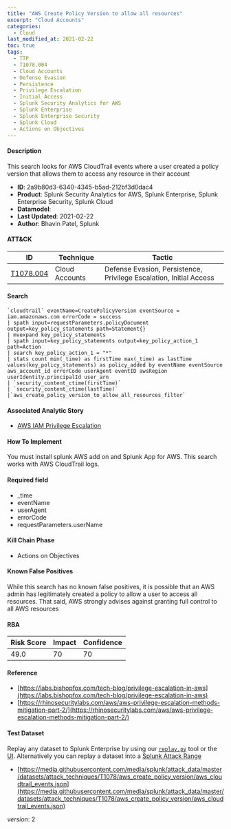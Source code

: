 ```yaml
---
title: "AWS Create Policy Version to allow all resources"
excerpt: "Cloud Accounts"
categories:
  - Cloud
last_modified_at: 2021-02-22
toc: true
tags:
  - TTP
  - T1078.004
  - Cloud Accounts
  - Defense Evasion
  - Persistence
  - Privilege Escalation
  - Initial Access
  - Splunk Security Analytics for AWS
  - Splunk Enterprise
  - Splunk Enterprise Security
  - Splunk Cloud
  - Actions on Objectives
---
```




#### Description

This search looks for AWS CloudTrail events where a user created a policy version that allows them to access any resource in their account

- **ID**: 2a9b80d3-6340-4345-b5ad-212bf3d0dac4
- **Product**: Splunk Security Analytics for AWS, Splunk Enterprise, Splunk Enterprise Security, Splunk Cloud
- **Datamodel**: 
- **Last Updated**: 2021-02-22
- **Author**: Bhavin Patel, Splunk


#### ATT&CK

| ID          | Technique   | Tactic       |
| ----------- | ----------- |--------------|
| [T1078.004](https://attack.mitre.org/techniques/T1078/004/) | Cloud Accounts | Defense Evasion, Persistence, Privilege Escalation, Initial Access |


#### Search

```
`cloudtrail` eventName=CreatePolicyVersion eventSource = iam.amazonaws.com errorCode = success 
| spath input=requestParameters.policyDocument output=key_policy_statements path=Statement{} 
| mvexpand key_policy_statements 
| spath input=key_policy_statements output=key_policy_action_1 path=Action 
| search key_policy_action_1 = "*" 
| stats count min(_time) as firstTime max(_time) as lastTime values(key_policy_statements) as policy_added by eventName eventSource aws_account_id errorCode userAgent eventID awsRegion userIdentity.principalId user_arn 
| `security_content_ctime(firstTime)` 
| `security_content_ctime(lastTime)`
|`aws_create_policy_version_to_allow_all_resources_filter`
```

#### Associated Analytic Story
* [AWS IAM Privilege Escalation](/stories/aws_iam_privilege_escalation)


#### How To Implement
You must install splunk AWS add on and Splunk App for AWS. This search works with AWS CloudTrail logs.

#### Required field
* _time
* eventName
* userAgent
* errorCode
* requestParameters.userName


#### Kill Chain Phase
* Actions on Objectives


#### Known False Positives
While this search has no known false positives, it is possible that an AWS admin has legitimately created a policy to allow a user to access all resources. That said, AWS strongly advises against granting full control to all AWS resources



#### RBA

| Risk Score  | Impact      | Confidence   |
| ----------- | ----------- |--------------|
| 49.0 | 70 | 70 |



#### Reference

* [https://labs.bishopfox.com/tech-blog/privilege-escalation-in-aws](https://labs.bishopfox.com/tech-blog/privilege-escalation-in-aws)
* [https://rhinosecuritylabs.com/aws/aws-privilege-escalation-methods-mitigation-part-2/](https://rhinosecuritylabs.com/aws/aws-privilege-escalation-methods-mitigation-part-2/)



#### Test Dataset
Replay any dataset to Splunk Enterprise by using our [`replay.py`](https://github.com/splunk/attack_data#using-replaypy) tool or the [UI](https://github.com/splunk/attack_data#using-ui).
Alternatively you can replay a dataset into a [Splunk Attack Range](https://github.com/splunk/attack_range#replay-dumps-into-attack-range-splunk-server)

* [https://media.githubusercontent.com/media/splunk/attack_data/master/datasets/attack_techniques/T1078/aws_create_policy_version/aws_cloudtrail_events.json](https://media.githubusercontent.com/media/splunk/attack_data/master/datasets/attack_techniques/T1078/aws_create_policy_version/aws_cloudtrail_events.json)


_version_: 2